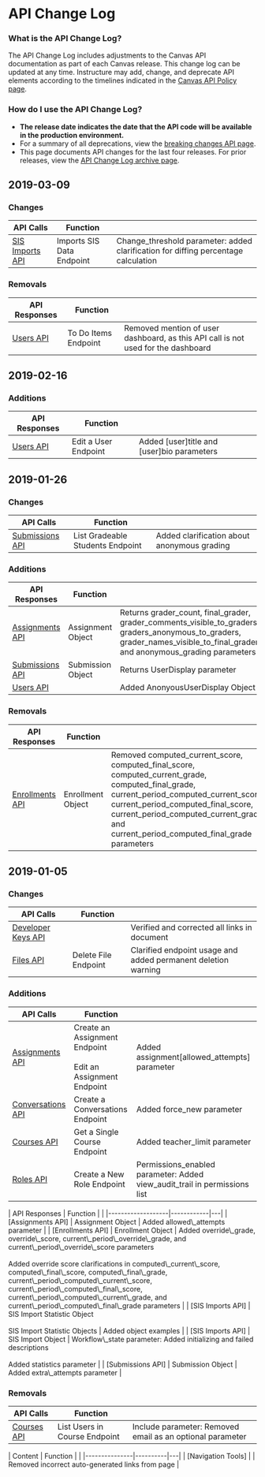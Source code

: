 API Change Log
==============

### What is the API Change Log?
The API Change Log includes adjustments to the Canvas API documentation as part of each Canvas release. This change log can be updated at any time. Instructure may add, change, and deprecate API elements according to the timelines indicated in the [Canvas API Policy page](https://www.canvaslms.com/policies/api-policy).

### How do I use the API Change Log?
- **The release date indicates the date that the API code will be available in the production environment.**
- For a summary of all deprecations, view the [breaking changes API page](file.breaking.html).
- This page documents API changes for the last four releases. For prior releases, view the [API Change Log archive page](file.changelog_archive.html).

<div class="changelog"></div>

## 2019-03-09

### Changes
| API Calls | Function |  |
|----------------------|----------------------|--------------------------|
| [SIS Imports API] | Imports SIS Data Endpoint | Change_threshold parameter: added clarification for diffing percentage calculation

[SIS Imports API]: sis_imports.html

### Removals
| API Responses | Function |      |
|----------------------|----------------------|--------------------------|
| [Users API] | To Do Items Endpoint | Removed mention of user dashboard, as this API call is not used for the dashboard

[Users API]: users.html


## 2019-02-16

### Additions
| API Responses | Function |      |
|----------------------|----------------------|--------------------------|
| [Users API] | Edit a User Endpoint | Added [user]title and [user]bio parameters

[Users API]: users.html


## 2019-01-26

### Changes
| API Calls | Function |      |
|----------------------|----------------------|--------------------------|
| [Submissions API]  |  List Gradeable Students Endpoint | Added clarification about anonymous grading |

[Submissions API]: submissions.html

### Additions
| API Responses | Function |      |
|----------------------|----------------------|--------------------------|
| [Assignments API] | Assignment Object | Returns grader_count, final_grader, grader_comments_visible_to_graders, graders_anonymous_to_graders, grader_names_visible_to_final_grader, and anonymous_grading parameters |
| [Submissions API] | Submission Object | Returns UserDisplay parameter |
| [Users API] |      | Added AnonyousUserDisplay Object |

[Assignments API]: assignments.html
[Submissions API]: submissions.html
[Users API]: users.html

### Removals
| API Responses | Function |      |
|----------------------|----------------------|--------------------------|
| [Enrollments API] | Enrollment Object | Removed computed_current_score, computed_final_score, computed_current_grade, computed_final_grade, current_period_computed_current_score, current_period_computed_final_score, current_period_computed_current_grade, and current_period_computed_final_grade parameters |

[Enrollments API]: enrollments.html

## 2019-01-05

### Changes
| API Calls            | Function             |                          |
|----------------------|----------------------|--------------------------|
| [Developer Keys API] |                      | Verified and corrected all links in document               |
| [Files API]          | Delete File Endpoint | Clarified endpoint usage and added permanent deletion warning |

  [Developer Keys API]: file.developer_keys.html
  [Files API]: files.html

### Additions
| API Calls  | Function  |           |
|------------|-----------|-----------|
| [Assignments API]   | Create an Assignment Endpoint<br><br>Edit an Assignment Endpoint  | Added assignment\[allowed\_attempts\] parameter |
| [Conversations API] | Create a Conversations Endpoint | Added force\_new parameter |
| [Courses API]       | Get a Single Course Endpoint    | Added teacher\_limit parameter                                               |
| [Roles API]         | Create a New Role Endpoint      | Permissions\_enabled parameter: Added view\_audit\_trail in permissions list |

  [Assignments API]: assignments.html
  [Conversations API]: conversations.html
  [Courses API]: courses.html
  [Roles API]: roles.html

<p></p>
| API Responses     | Function   |   |
|-------------------|------------|---|
| [Assignments API] | Assignment Object  | Added allowed\_attempts parameter |
| [Enrollments API] | Enrollment Object  | Added override\_grade, override\_score, current\_period\_override\_grade, and current\_period\_override\_score parameters<br><br>Added override score clarifications in computed\_current\_score, computed\_final\_score, computed\_final\_grade, current\_period\_computed\_current\_score, current\_period\_computed\_final\_score, current\_period\_computed\_current\_grade, and current\_period\_computed\_final\_grade parameters |
| [SIS Imports API] | SIS Import Statistic Object <br><br>SIS Import Statistic Objects | Added object examples |
| [SIS Imports API] | SIS Import Object  | Workflow\_state parameter: Added initializing and failed descriptions <br><br>Added statistics parameter                           |
| [Submissions API] | Submission Object  | Added extra\_attempts parameter  |

  [Assignments API]: assignments.html
  [Enrollments API]: enrollments.html
  [SIS Imports API]: sis_imports.html
  [Submissions API]: submissions.html


### Removals
| API Calls     | Function  |   |
|---------------|-----------|---|
| [Courses API] | List Users in Course Endpoint | Include parameter: Removed email as an optional parameter |

  [Courses API]: courses.html

<p></p>
| Content       | Function |   |
|---------------|----------|---|
| [Navigation Tools] |     | Removed incorrect auto-generated links from page |

  [Navigation Tools]: file.navigation_tools.html

